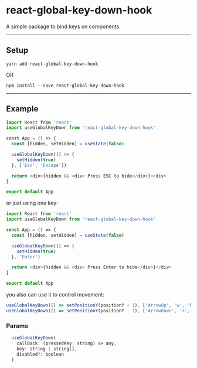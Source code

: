 # react-global-key-down-hook

A simple package to bind keys on components.

---

## Setup

`yarn add react-global-key-down-hook`

OR

`npm install --save react-global-key-down-hook`

---

## Example

```javascript
import React from 'react'
import useGlobalKeyDown from 'react-global-key-down-hook'

const App = () => {
  const [hidden, setHidden] = useState(false)

  useGlobalKeyDown(() => {
    setHidden(true)
  }, ['Esc', 'Escape'])

  return <div>{hidden && <div> Press ESC to hide</div>}</div>
}

export default App
```

or just using one key:

```javascript
import React from 'react'
import useGlobalKeyDown from 'react-global-key-down-hook'

const App = () => {
  const [hidden, setHidden] = useState(false)

  useGlobalKeyDown(() => {
    setHidden(true)
  }, 'Enter')

  return <div>{hidden && <div> Press Enter to hide</div>}</div>
}

export default App
```

you also can use it to control movement:

```javascript
useGlobalKeyDown(() => setPositionY(positionY + 1), ['ArrowUp', 'w', 'k'])
useGlobalKeyDown(() => setPositionY(positionY - 1), ['ArrowDown', 's', 'j'])
```

### Params

```javascript
  useGlobalKeyDown(
    callBack: (pressedKey: string) => any,
    key: string | string[],
    disabled?: boolean
  )
```
